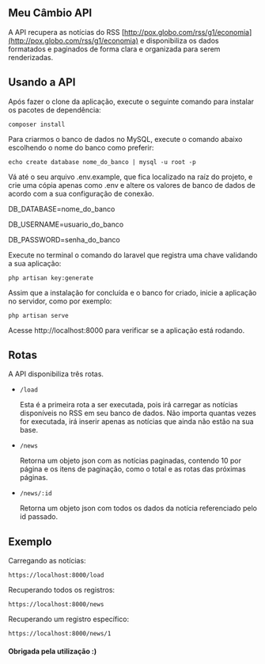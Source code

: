 ## Meu Câmbio API

A API recupera as notícias do RSS [http://pox.globo.com/rss/g1/economia](http://pox.globo.com/rss/g1/economia) e disponibiliza os dados formatados e paginados de forma clara e organizada para serem renderizadas.


## Usando a API

Após fazer o clone da aplicação, execute o seguinte comando para instalar os pacotes de dependência:

`composer install`

Para criarmos o banco de dados no MySQL, execute o comando abaixo escolhendo o nome do banco como preferir:

`echo create database nome_do_banco | mysql -u root -p`

Vá até o seu arquivo .env.example, que fica localizado na raíz do projeto, e crie uma cópia apenas como .env e altere os valores de banco de dados de acordo com a sua configuração de conexão.


DB_DATABASE=nome_do_banco

DB_USERNAME=usuario_do_banco

DB_PASSWORD=senha_do_banco

Execute no terminal o comando do laravel que registra uma chave validando a sua aplicação:

`php artisan key:generate`


Assim que a instalação for concluída e o banco for criado, inicie a aplicação no servidor, como por exemplo:

`php artisan serve`

Acesse http://localhost:8000 para verificar se a aplicação está rodando.

## Rotas

A API disponibiliza três rotas.

- `/load`

    Esta é a primeira rota a ser executada, pois irá carregar as notícias disponíveis no RSS em seu banco de dados. Não importa quantas vezes for executada, irá inserir apenas as notícias que ainda não estão na sua base.

- `/news`
    
    Retorna um objeto json com as notícias paginadas, contendo 10 por página e os itens de paginação, como o total e as rotas das próximas páginas.
    

- `/news/:id`

    Retorna um objeto json com todos os dados da notícia referenciado pelo id passado.



## Exemplo

Carregando as notícias:

`https://localhost:8000/load`

Recuperando todos os registros:

`https://localhost:8000/news`

Recuperando um registro específico:

`https://localhost:8000/news/1`


#### Obrigada pela utilização :)
